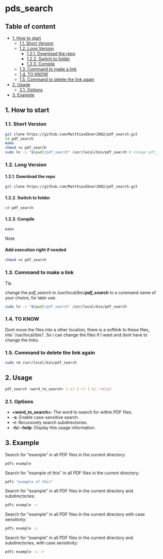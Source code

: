 # pds_search

## Table of content
- [1. How to start](#1-how-to-start)
  - [1.1. Short Version](#11-short-version)
  - [1.2. Long Version](#12-long-version)
    - [1.2.1. Download the repo](#121-download-the-repo)
    - [1.2.2. Switch to folder](#122-switch-to-folder)
    - [1.2.3. Compile](#123-compile)
  - [1.3. Command to make a link](#13-command-to-make-a-link)
  - [1.4. TO KNOW](#14-to-know)
  - [1.5. Command to delete the link again](#15-command-to-delete-the-link-again)
- [2. Usage](#2-usage)
  - [2.1. Options](#21-options)
- [3. Example](#3-example)

## 1. How to start

### 1.1. Short Version

```bash
git clone https://github.com/MatthiasEbner2002/pdf_search.git
cd pdf_search
make
chmod +x pdf_search
sudo ln -s "$(pwd)/pdf_search" /usr/local/bin/pdf_search # change pdf_search to prefered command name
```

### 1.2. Long Version

#### 1.2.1. Download the repo

```bash
git clone https://github.com/MatthiasEbner2002/pdf_search.git
```

#### 1.2.2. Switch to folder

```bash
cd pdf_search
```

#### 1.2.3. Compile

```bash
make
```

>[!NOTE]
>
> #### Add execution right if needed
>
>```bash
> chmod +x pdf_search
>```

### 1.3. Command to make a link

>[!TIP]
change the *pdf_search* in */usr/local/bin/**pdf_search*** to a command name of your choice, for later use.

```bash
sudo ln -s "$(pwd)/pdf_search" /usr/local/bin/pdf_search
```

### 1.4. TO KNOW

Dont move the files into a other location, there is a softlink to these files, into '/usr/local/bin/'.
So i can change the files if I want and dont have to change the links.

### 1.5. Command to delete the link again

```bash
sudo rm /usr/local/bin/pdf_search
```

## 2. Usage

```bash
pdf_search <word_to_search> [-s] [-r] [-h/--help]
```

### 2.1. Options

- **<word_to_search>**: The word to search for within PDF files.
- **-s**: Enable case-sensitive search.
- **-r**: Recursively search subdirectories.
- **-h/--help**: Display this usage information.

## 3. Example

Search for "example" in all PDF files in the current directory:

```bash
pdfs example
```

Search for "example of this" in all PDF files in the current directory:

```bash
pdfs "example of this"
```

Search for "example" in all PDF files in the current directory and subdirectories:

```bash
pdfs example -r
```

Search for "example" in all PDF files in the current directory with case sensitivity:

```bash
pdfs example -s
```

Search for "example" in all PDF files in the current directory and subdirectories, with case sensitivity:

```bash
pdfs example -s -r
```
